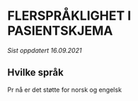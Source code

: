# FLERSPRÅKLIGHET I PASIENTSKJEMA

*Sist oppdatert 16.09.2021*

## Hvilke språk

Pr nå er det støtte for norsk og engelsk

